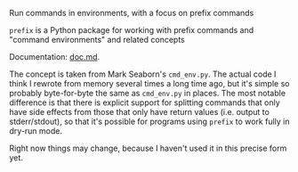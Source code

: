 Run commands in environments, with a focus on prefix commands

`prefix` is a Python package for working with prefix commands and "command environments" and related concepts

Documentation: [doc.md](./doc.md).

The concept is taken from Mark Seaborn's `cmd_env.py`.  The actual code I think
I rewrote from memory several times a long time ago, but it's simple so probably
byte-for-byte the same as `cmd_env.py` in places.  The most notable difference
is that there is explicit support for splitting commands that only have side
effects from those that only have return values (i.e. output to stderr/stdout),
so that it's possible for programs using `prefix` to work fully in dry-run mode.

Right now things may change, because I haven't used it in this precise form yet.
